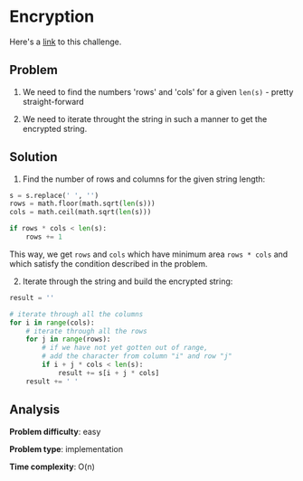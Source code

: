 # Encryption

Here's a [link](https://www.hackerrank.com/challenges/encryption/problem) to this challenge.

## Problem

1. We need to find the numbers 'rows' and 'cols' for a given `len(s)` - pretty straight-forward

2. We need to iterate throught the string in such a manner to get the encrypted string.

## Solution

1. Find the number of rows and columns for the given string length:

```python
s = s.replace(' ', '')
rows = math.floor(math.sqrt(len(s)))
cols = math.ceil(math.sqrt(len(s)))

if rows * cols < len(s):
    rows += 1
```

This way, we get `rows` and `cols` which have minimum area `rows * cols` and which satisfy the condition described in the problem.

2. Iterate through the string and build the encrypted string:

```python
result = ''

# iterate through all the columns
for i in range(cols):
    # iterate through all the rows
    for j in range(rows):
        # if we have not yet gotten out of range,
        # add the character from column "i" and row "j"
        if i + j * cols < len(s):
            result += s[i + j * cols]
    result += ' '
```

## Analysis

**Problem difficulty**: easy

**Problem type**: implementation

**Time complexity**: O(n)
